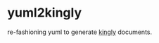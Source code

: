 # yuml2kingly

re-fashioning yuml to generate [kingly][yed2kingly] documents.

[yed2kingly]: https://github.com/brucou/yed2Kingly#examples
